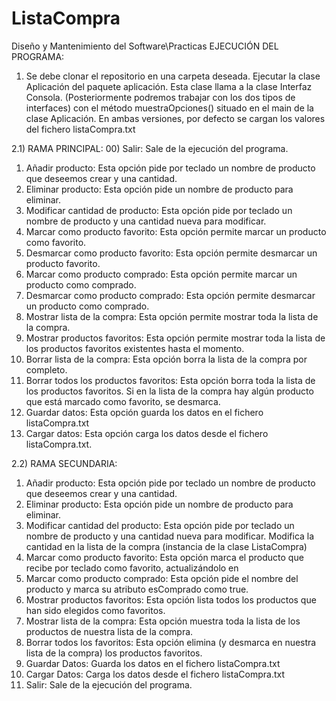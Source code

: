 # ListaCompra
Diseño y Mantenimiento del Software\Practicas
EJECUCIÓN DEL PROGRAMA: 

1) Se debe clonar el repositorio en una carpeta deseada. Ejecutar la clase Aplicación del paquete aplicación. Esta clase llama a la clase Interfaz Consola. (Posteriormente podremos trabajar con los dos tipos de interfaces) con el método muestraOpciones() situado en el main de la clase Aplicación. 
En ambas versiones, por defecto se cargan los valores del fichero listaCompra.txt

2.1) RAMA PRINCIPAL: 
00)	Salir:  Sale de la ejecución del programa.
01)	Añadir producto:   Esta opción pide por teclado un nombre de producto que deseemos  crear y una cantidad. 
02)	Eliminar producto: Esta opción pide un nombre de producto  para eliminar. 
03)	Modificar cantidad de producto: Esta opción pide por teclado un nombre de producto y una cantidad nueva para modificar. 
04)	Marcar como producto favorito: Esta opción permite marcar un producto como favorito. 
05)	Desmarcar como producto favorito: Esta opción permite desmarcar un producto favorito. 
06)	Marcar como producto comprado: Esta opción permite marcar un producto como comprado. 
07)	Desmarcar como producto comprado: Esta opción permite desmarcar un producto como comprado.  
08)	Mostrar lista de la compra:  Esta opción permite mostrar toda la lista de la compra. 
09)	Mostrar productos favoritos:  Esta opción permite mostrar toda la lista de los productos favoritos existentes hasta el momento.  
10)	Borrar lista de la compra:  Esta opción borra la lista de la compra por completo. 
11)	Borrar todos los productos favoritos:  Esta opción borra toda la lista de los productos favoritos. Si en la lista de la compra hay algún producto que está marcado como favorito, se desmarca. 
12)	Guardar datos:  Esta opción guarda los datos en el fichero listaCompra.txt
13)	Cargar datos:  Esta opción carga los datos desde el fichero listaCompra.txt.


2.2) RAMA SECUNDARIA: 
1)	Añadir producto: Esta opción pide por teclado un nombre de producto que deseemos  crear y una cantidad. 
2)	Eliminar producto: Esta opción pide un nombre de producto  para eliminar. 
3)	Modificar cantidad del producto: Esta opción pide por teclado un nombre de producto y una cantidad nueva para modificar. Modifica la cantidad en la lista de la compra (instancia de la clase ListaCompra)
4)	Marcar como producto favorito: Esta opción marca el producto que recibe por teclado como favorito, actualizándolo en 
5)	Marcar como producto comprado: Esta opción pide el nombre del producto y marca su atributo esComprado como true. 
6)	Mostrar productos favoritos: Esta opción lista todos los productos que han sido elegidos como favoritos. 
7)	Mostrar lista de la compra: Esta opción muestra toda la lista de los productos de nuestra lista de la compra. 
8)	Borrar todos los favoritos: Esta opción elimina (y desmarca en nuestra lista de la compra) los productos favoritos. 
9)	Guardar Datos:  Guarda los datos en el fichero listaCompra.txt
10)	Cargar Datos: Carga los datos desde el fichero listaCompra.txt
11)	Salir: Sale de la ejecución del programa. 

